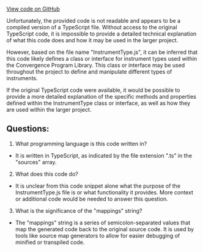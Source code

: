 [View code on GitHub](https://github.com/convergence-rfq/convergence-program-library/risk-engine/js/generated/types/InstrumentType.js.map)

Unfortunately, the provided code is not readable and appears to be a compiled version of a TypeScript file. Without access to the original TypeScript code, it is impossible to provide a detailed technical explanation of what this code does and how it may be used in the larger project. 

However, based on the file name "InstrumentType.js", it can be inferred that this code likely defines a class or interface for instrument types used within the Convergence Program Library. This class or interface may be used throughout the project to define and manipulate different types of instruments. 

If the original TypeScript code were available, it would be possible to provide a more detailed explanation of the specific methods and properties defined within the InstrumentType class or interface, as well as how they are used within the larger project.
## Questions: 
 1. What programming language is this code written in?
- It is written in TypeScript, as indicated by the file extension ".ts" in the "sources" array.

2. What does this code do?
- It is unclear from this code snippet alone what the purpose of the InstrumentType.js file is or what functionality it provides. More context or additional code would be needed to answer this question.

3. What is the significance of the "mappings" string?
- The "mappings" string is a series of semicolon-separated values that map the generated code back to the original source code. It is used by tools like source map generators to allow for easier debugging of minified or transpiled code.
